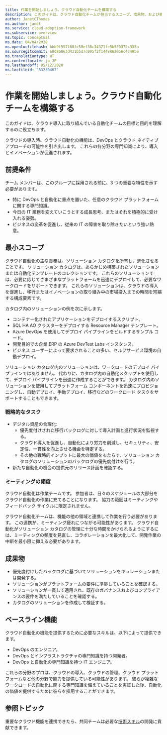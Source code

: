 ```yaml
---
title: 作業を開始しましょう。クラウド自動化チームを構築する
description: このガイドは、クラウド自動化チームが担当するスコープ、成果物、および機能を理解するために役立ちます。
author: JanetCThomas
ms.author: janet
ms.service: cloud-adoption-framework
ms.subservice: overview
ms.topic: conceptual
ms.date: 04/04/2020
ms.openlocfilehash: bbb9f557f68fc50ef38c34371fe5b550375c335b
ms.sourcegitcommit: 60d8b863d431b5d7c005f2f14488620b6c4c49be
ms.translationtype: HT
ms.contentlocale: ja-JP
ms.lasthandoff: 05/12/2020
ms.locfileid: "83230407"
---
```

# <a name="get-started-build-a-cloud-automation-team"></a>作業を開始しましょう。クラウド自動化チームを構築する

このガイドは、クラウド導入に取り組んでいる自動化チームの目標と目的を理解するのに役立ちます。

クラウドの導入時、クラウド自動化の機能は、DevOps とクラウド ネイティブ アプローチの可能性を引き出します。 これらの各分野の専門知識により、導入とイノベーションが促進されます。

## <a name="prerequisites"></a>前提条件

チーム メンバーは、このグループに採用される前に、3 つの重要な特性を示す必要があります。

- 特に DevOps と自動化に重点を置いた、任意のクラウド プラットフォームに関する専門知識。
- 今日の IT 業務を変えていこうとする成長思考、またはそれを積極的に受け入れる姿勢。
- ビジネスの変革を促進し、従来の IT の障害を取り除きたいという強い熱意。

## <a name="minimum-scope"></a>最小スコープ

クラウド自動化の主な責務は、ソリューション カタログを所有し、進化させることです。 ソリューション カタログは、あらかじめ構築されたソリューションまたは自動化テンプレートのコレクションです。 これらのソリューションでは、必要に応じてさまざまなプラットフォームを迅速にデプロイして、必要なワークロードをサポートできます。 これらのソリューションは、クラウドの導入を促進し、移行またはイノベーションの取り組み中の市場投入までの時間を短縮する構成要素です。

カタログ内のソリューションの例を次に示します。

- コンテナー化されたアプリケーションをデプロイするスクリプト。
- SQL HA AO クラスターをデプロイする Resource Manager テンプレート。
- Azure DevOps を使用してデプロイ パイプラインをビルドするサンプル コード。
- 開発目的での企業 ERP の Azure DevTest Labs インスタンス。
- ビジネス ユーザーによって要求されることの多い、セルフサービス環境の自動デプロイ。

ソリューション カタログ内のソリューションは、ワークロードのデプロイ パイプラインではありません。 代わりに、カタログ内の自動化スクリプトを使用して、デプロイ パイプラインを迅速に作成することができます。 カタログ内のソリューションを使用してプラットフォーム コンポーネントを迅速にプロビジョニングし、自動デプロイ、手動デプロイ、移行などのワークロード タスクをサポートすることもできます。

### <a name="strategic-tasks"></a>戦略的なタスク

- デジタル資産の合理化:
  - 優先度付けされた移行バックログに対して導入計画と進行状況を監視する。
  - クラウド導入を促進し、自動化により労力を削減し、セキュリティ、安定性、一貫性を向上させる機会を特定する。
  - その他の戦略的インプットに最大の価値をもたらす、ソリューション カタログのソリューションのバックログの優先度付けを行う。
- 新たな自動化の機会の提供元のリリース計画を確認する。

### <a name="meeting-cadence"></a>ミーティングの頻度

クラウド自動化は作業チームです。 参加者は、日々のスケジュールの大部分をクラウド自動化の作業に充てることになります。 協力の範囲はミーティングやフィードバック サイクルに限定されません。

クラウド自動化チームは、機能の他の領域と連携して作業を行う必要があります。 この連携が、ミーティング疲れにつながる可能性があります。 クラウド自動化がソリューション カタログの管理に十分な時間をかけられるようにするには、ミーティングの頻度を見直し、コラボレーションを最大化して、開発作業の中断を最小限に抑える必要があります。

## <a name="deliverables"></a>成果物

- 優先度付けしたバックログに基づいてソリューションをキュレーションまたは開発する。
- ソリューションがプラットフォームの要件に準拠していることを確認する。
- ソリューションが一貫して適用され、既存のガバナンスおよびコンプライアンスの要件を満たしていることを確認する。
- カタログのソリューションを作成して検証する。

## <a name="baseline-capability"></a>ベースライン機能

クラウド自動化の機能を提供するために必要なスキルは、以下によって提供できます。

- DevOps のエンジニア。
- DevOps とインフラストラクチャの専門知識を持つ開発者。
- DevOps と自動化の専門知識を持つ IT エンジニア。

これらの分野のプロは、クラウドの導入、クラウドの管理、クラウド プラットフォームなど他の分野で能力を提供している可能性があります。 彼らが複雑なワークロードの自動化に関する専門知識を備えていることを実証した後、自動化の価値を提供するために彼らを採用することができます。

## <a name="whats-next"></a>参照トピック

重要なクラウド機能を連携できたら、共同チームは必要な[技術スキル](../../organize/suggested-skills.md)の開発に貢献できます。

